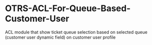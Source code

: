 # OTRS-ACL-For-Queue-Based-Customer-User
ACL module that show ticket queue selection based on selected queue (customer user dynamic field) on customer user profile
